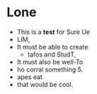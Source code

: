  # Lone
* This is a **test** for Sure Ue
* LIM,
* It must be able to create
  * tafos and StudT,
* It must also be well-To
* ho corral something 5.
* apes eat
* that would be cool.
